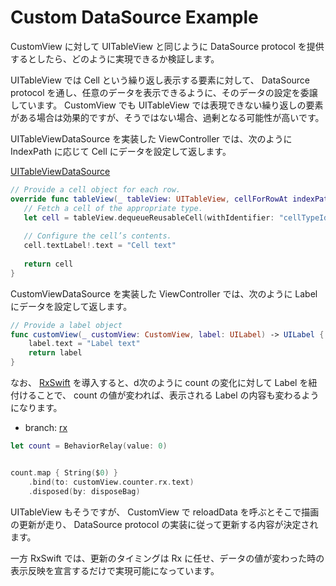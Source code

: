 # Custom DataSource Example

CustomView に対して UITableView と同じように DataSource protocol を提供するとしたら、どのように実現できるか検証します。

UITableView では Cell という繰り返し表示する要素に対して、 DataSource protocol を通し、任意のデータを表示できるように、そのデータの設定を委譲しています。
CustomView でも UITableView では表現できない繰り返しの要素がある場合は効果的ですが、そうではない場合、過剰となる可能性が高いです。

UITableViewDataSource を実装した ViewController では、次のように IndexPath に応じて Cell にデータを設定して返します。

[UITableViewDataSource](https://developer.apple.com/documentation/uikit/uitableviewdatasource)

```swift
// Provide a cell object for each row.
override func tableView(_ tableView: UITableView, cellForRowAt indexPath: IndexPath) -> UITableViewCell {
   // Fetch a cell of the appropriate type.
   let cell = tableView.dequeueReusableCell(withIdentifier: "cellTypeIdentifier", for: indexPath)
   
   // Configure the cell’s contents.
   cell.textLabel!.text = "Cell text"
       
   return cell
}
```

CustomViewDataSource を実装した ViewController では、次のように Label にデータを設定して返します。

```swift
// Provide a label object
func customView(_ customView: CustomView, label: UILabel) -> UILabel {
    label.text = "Label text"
    return label
}
```

なお、 [RxSwift](https://github.com/ReactiveX/RxSwift) を導入すると、d次のように count の変化に対して Label を紐付けることで、 count の値が変われば、表示される Label の内容も変わるようになります。

- branch: [rx](https://github.com/ykws/CustomDataSourceExample/tree/rx)

```swift
let count = BehaviorRelay(value: 0)


count.map { String($0) }
    .bind(to: customView.counter.rx.text)
    .disposed(by: disposeBag)
```

UITableView もそうですが、 CustomView で reloadData を呼ぶとそこで描画の更新が走り、 DataSource protocol の実装に従って更新する内容が決定されます。

一方 RxSwift では、更新のタイミングは Rx に任せ、データの値が変わった時の表示反映を宣言するだけで実現可能になっています。
